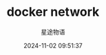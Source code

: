 ---
title: docker network
date: 2024-11-02 09:51:37
permalink: /pages/docker8/
categories:
  - 运维
  - Docker
tags:
  - Docker
author: 星途物语
---